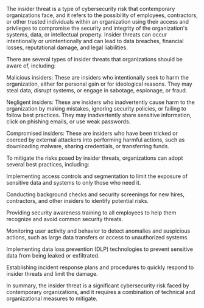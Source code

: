 The insider threat is a type of cybersecurity risk that contemporary organizations face, and it refers to the possibility of employees, contractors, or other trusted individuals within an organization using their access and privileges to compromise the security and integrity of the organization's systems, data, or intellectual property. Insider threats can occur intentionally or unintentionally and can lead to data breaches, financial losses, reputational damage, and legal liabilities.

There are several types of insider threats that organizations should be aware of, including:

Malicious insiders: These are insiders who intentionally seek to harm the organization, either for personal gain or for ideological reasons. They may steal data, disrupt systems, or engage in sabotage, espionage, or fraud.

Negligent insiders: These are insiders who inadvertently cause harm to the organization by making mistakes, ignoring security policies, or failing to follow best practices. They may inadvertently share sensitive information, click on phishing emails, or use weak passwords.

Compromised insiders: These are insiders who have been tricked or coerced by external attackers into performing harmful actions, such as downloading malware, sharing credentials, or transferring funds.

To mitigate the risks posed by insider threats, organizations can adopt several best practices, including:

Implementing access controls and segmentation to limit the exposure of sensitive data and systems to only those who need it.

Conducting background checks and security screenings for new hires, contractors, and other insiders to identify potential risks.

Providing security awareness training to all employees to help them recognize and avoid common security threats.

Monitoring user activity and behavior to detect anomalies and suspicious actions, such as large data transfers or access to unauthorized systems.

Implementing data loss prevention (DLP) technologies to prevent sensitive data from being leaked or exfiltrated.

Establishing incident response plans and procedures to quickly respond to insider threats and limit the damage.

In summary, the insider threat is a significant cybersecurity risk faced by contemporary organizations, and it requires a combination of technical and organizational measures to mitigate.
